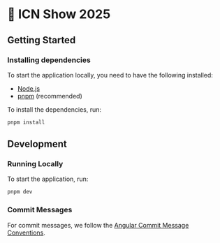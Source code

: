 # 🌟 ICN Show 2025

## Getting Started

### Installing dependencies

To start the application locally, you need to have the following installed:

- [Node.js](https://nodejs.org/en/)
- [pnpm](https://pnpm.io/) (recommended)

To install the dependencies, run:

```bash
pnpm install
```

## Development

### Running Locally

To start the application, run:

```bash
pnpm dev
```

### Commit Messages

For commit messages, we follow the [Angular Commit Message Conventions](https://www.conventionalcommits.org/en/v1.0.0-beta.4/).
